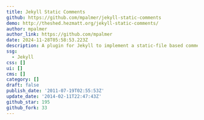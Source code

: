 ```yaml
---
title: Jekyll Static Comments
github: https://github.com/mpalmer/jekyll-static-comments
demo: http://theshed.hezmatt.org/jekyll-static-comments/
author: mpalmer
author_link: https://github.com/mpalmer
date: 2024-11-28T05:58:53.223Z
description: A plugin for Jekyll to implement a static-file based comments system
ssg:
  - Jekyll
css: []
ui: []
cms: []
category: []
draft: false
publish_date: '2011-07-19T02:55:53Z'
update_date: '2014-02-11T22:47:43Z'
github_star: 195
github_fork: 33
---
```

